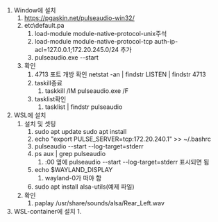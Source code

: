 1. Window에 설치
	1. https://pgaskin.net/pulseaudio-win32/
	2. etc\default.pa
		1. load-module module-native-protocol-unix주석
		2. load-module module-native-protocol-tcp auth-ip-acl=127.0.0.1;172.20.245.0/24 추가
		3. pulseaudio.exe --start
	3. 확인
		1. 4713 포트 개방 확인 netstat -an | findstr LISTEN | findstr 4713
		2. taskill종료
			1.  taskkill /IM pulseaudio.exe /F
		3. tasklist확인
			1. tasklist | findstr pulseaudio
2. WSL에 설치
	1. 설치 및 셋팅
		1. sudo apt update sudo apt install 
		2. echo "export PULSE_SERVER=tcp:172.20.240.1" >> ~/.bashrc
		3. pulseaudio --start --log-target=stderr
		4. ps aux | grep pulseaudio
			1. :00 옆에  pulseaudio --start --log-target=stderr 표시되면 됨
		5. echo $WAYLAND_DISPLAY
			1. wayland-0가 떠야 함
		6. sudo apt install alsa-utils(예제 파일)
	2. 확인
		1. paplay /usr/share/sounds/alsa/Rear_Left.wav
3. WSL-container에 설치
	1. 
